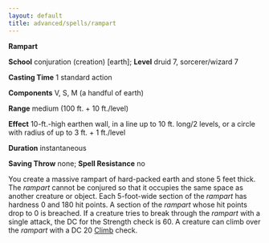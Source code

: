 ```yaml
---
layout: default
title: advanced/spells/rampart
---
```

 **Rampart**

**School** conjuration (creation) [earth]; **Level** druid 7, sorcerer/wizard 7

**Casting Time** 1 standard action

**Components** V, S, M (a handful of earth)

**Range** medium (100 ft. + 10 ft./level)

**Effect** 10-ft.-high earthen wall, in a line up to 10 ft. long/2 levels, or a circle with radius of up to 3 ft. + 1 ft./level

**Duration** instantaneous

**Saving Throw** none; **Spell Resistance** no

You create a massive rampart of hard-packed earth and stone 5 feet thick. The _rampart_ cannot be conjured so that it occupies the same space as another creature or object. Each 5-foot-wide section of the _rampart_ has hardness 0 and 180 hit points. A section of the _rampart_ whose hit points drop to 0 is breached. If a creature tries to break through the _rampart_ with a single attack, the DC for the Strength check is 60. A creature can climb over the _rampart_ with a DC 20 [Climb](../../skills/climb#_climb) check.

